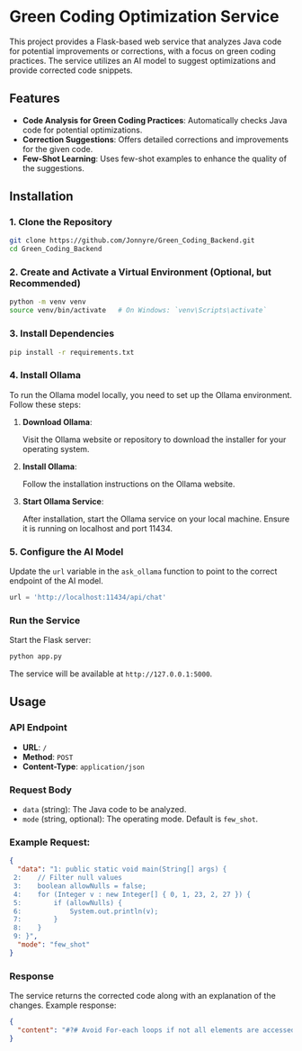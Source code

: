 
# Green Coding Optimization Service

This project provides a Flask-based web service that analyzes Java code for potential improvements or corrections, with a focus on green coding practices. The service utilizes an AI model to suggest optimizations and provide corrected code snippets.

## Features

- **Code Analysis for Green Coding Practices**: Automatically checks Java code for potential optimizations.
- **Correction Suggestions**: Offers detailed corrections and improvements for the given code.
- **Few-Shot Learning**: Uses few-shot examples to enhance the quality of the suggestions.

## Installation

### 1. Clone the Repository

```sh
git clone https://github.com/Jonnyre/Green_Coding_Backend.git
cd Green_Coding_Backend
```

### 2. Create and Activate a Virtual Environment (Optional, but Recommended)

```sh
python -m venv venv
source venv/bin/activate   # On Windows: `venv\Scripts\activate`
```

### 3. Install Dependencies

```sh
pip install -r requirements.txt
```

### 4. Install Ollama

To run the Ollama model locally, you need to set up the Ollama environment. Follow these steps:

1. **Download Ollama**:

    Visit the Ollama website or repository to download the installer for your operating system.

2. **Install Ollama**:

    Follow the installation instructions on the Ollama website.

3. **Start Ollama Service**:

    After installation, start the Ollama service on your local machine. Ensure it is running on localhost and port 11434.

### 5. Configure the AI Model

Update the `url` variable in the `ask_ollama` function to point to the correct endpoint of the AI model.

```python
url = 'http://localhost:11434/api/chat'
```

### Run the Service

Start the Flask server:

```sh
python app.py
```

The service will be available at `http://127.0.0.1:5000`.

## Usage

### API Endpoint

- **URL**: `/`
- **Method**: `POST`
- **Content-Type**: `application/json`

### Request Body

- `data` (string): The Java code to be analyzed.
- `mode` (string, optional): The operating mode. Default is `few_shot`.

### Example Request:

```json
{
  "data": "1: public static void main(String[] args) { 
 2:    // Filter null values 
 3:    boolean allowNulls = false; 
 4:    for (Integer v : new Integer[] { 0, 1, 23, 2, 27 }) { 
 5:        if (allowNulls) { 
 6:            System.out.println(v); 
 7:        } 
 8:    } 
 9: }",
  "mode": "few_shot"
}
```

### Response

The service returns the corrected code along with an explanation of the changes. Example response:

```json
{
  "content": "#?# Avoid For-each loops if not all elements are accessed. Use while loops instead. #?#\n-!- 1: public static void main(String[] args) {\n 2: // Filter null values \n 3: boolean allowNulls = false; \n 4:  Integer[] values = { 0, 1, 23, 2, 27 };\n5: int length = values.length;\n6:  if (allowNulls) {\n7: for (int i = 0; i < length ; i++) {\n8: System.out.println(values[i]);\n9:}\n10:}\n11:} -!-\n$!$ 4-8 $!$"
}
```
